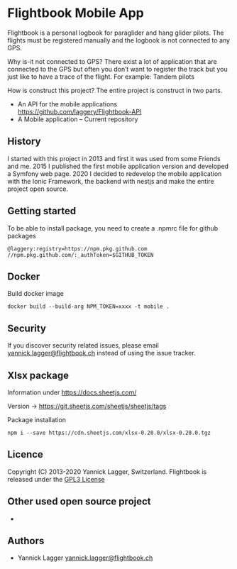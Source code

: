 # Flightbook Mobile App
Flightbook is a personal logbook for paraglider and hang glider pilots. The flights must be registered manually and the logbook is not connected to any GPS.

Why is-it not connected to GPS?
There exist a lot of application that are connected to the GPS but often you don’t want to register the track but you just like to have a trace of the flight. For example: Tandem pilots

How is construct this project?
The entire project is construct in two parts.
- An API for the mobile applications https://github.com/laggery/Flightbook-API
- A Mobile application – Current repository

## History
I started with this project in 2013 and first it was used from some Friends and me. 2015 I published the first mobile application version and developed a Symfony web page. 2020 I decided to redevelop the mobile application with the Ionic Framework, the backend with nestjs and make the entire project open source.

## Getting started
To be able to install package, you need to create a .npmrc file for github packages
```
@laggery:registry=https://npm.pkg.github.com
//npm.pkg.github.com/:_authToken=$GITHUB_TOKEN
```

## Docker
Build docker image
```
docker build --build-arg NPM_TOKEN=xxxx -t mobile .
```

## Security
If you discover security related issues, please email yannick.lagger@flightbook.ch instead of using the issue tracker.

## Xlsx package
Information under https://docs.sheetjs.com/

Version -> https://git.sheetjs.com/sheetjs/sheetjs/tags

Package installation
```
npm i --save https://cdn.sheetjs.com/xlsx-0.20.0/xlsx-0.20.0.tgz
```

## Licence
Copyright (C) 2013-2020 Yannick Lagger, Switzerland.
Flightbook is released under the [GPL3 License](https://opensource.org/licenses/GPL-3.0)

## Other used open source project
- 

## Authors
- Yannick Lagger yannick.lagger@flightbook.ch